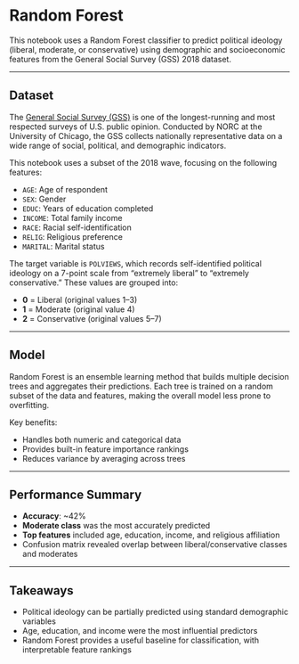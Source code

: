 # Random Forest

This notebook uses a Random Forest classifier to predict political ideology (liberal, moderate, or conservative) using demographic and socioeconomic features from the General Social Survey (GSS) 2018 dataset.

---

## Dataset

The [General Social Survey (GSS)](https://gss.norc.org/) is one of the longest-running and most respected surveys of U.S. public opinion. Conducted by NORC at the University of Chicago, the GSS collects nationally representative data on a wide range of social, political, and demographic indicators.

This notebook uses a subset of the 2018 wave, focusing on the following features:

- `AGE`: Age of respondent
- `SEX`: Gender
- `EDUC`: Years of education completed
- `INCOME`: Total family income
- `RACE`: Racial self-identification
- `RELIG`: Religious preference
- `MARITAL`: Marital status

The target variable is `POLVIEWS`, which records self-identified political ideology on a 7-point scale from “extremely liberal” to “extremely conservative.” These values are grouped into:

- **0** = Liberal (original values 1–3)
- **1** = Moderate (original value 4)
- **2** = Conservative (original values 5–7)

---

## Model

Random Forest is an ensemble learning method that builds multiple decision trees and aggregates their predictions. Each tree is trained on a random subset of the data and features, making the overall model less prone to overfitting.

Key benefits:
- Handles both numeric and categorical data
- Provides built-in feature importance rankings
- Reduces variance by averaging across trees

---

## Performance Summary

- **Accuracy**: ~42%
- **Moderate class** was the most accurately predicted
- **Top features** included age, education, income, and religious affiliation
- Confusion matrix revealed overlap between liberal/conservative classes and moderates

---

## Takeaways

- Political ideology can be partially predicted using standard demographic variables
- Age, education, and income were the most influential predictors
- Random Forest provides a useful baseline for classification, with interpretable feature rankings
